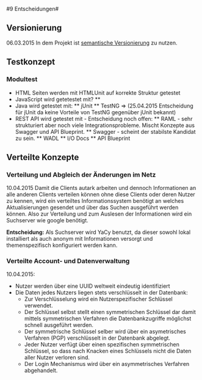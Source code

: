 #9 Entscheidungen#

## Versionierung
06.03.2015 In dem Projekt ist [semantische Versionierung](semantischeVersionierung.md) zu nutzen.

## Testkonzept
### Modultest
* HTML Seiten werden mit HTMLUnit auf korrekte Struktur getestet
* JavaScript wird getetestet mit?
** 
* Java wird getestet mit:
** jUnit
** TestNG 
=> (25.04.2015 Entscheidung für jUnit da keine Vorteile von TestNG gegenüber jUnit bekannt)
* REST API wird getestet mit - Entscheidung noch offen:
** RAML - sehr strukturiert aber noch viele Integrationsprobleme. Mischt Konzepte aus Swagger und API Blueprint.
** Swagger - scheint der stabilste Kandidat zu sein.
** WADL
** I/O Docs
** API Blueprint

## Verteilte Konzepte
### Verteilung und Abgleich der Änderungen im Netz ###
10.04.2015 Damit die Clients autark arbeiten und dennoch Informationen an alle anderen Clients verteilen können ohne diese Clients oder deren Nutzer zu kennen, wird ein verteiltes Informationssystem benötigt an welches Aktualisierungen gesendet und über das Suchen ausgeführt werden können. Also zur Verteilung und zum Auslesen der Informationen wird ein Suchserver wie google benötigt. 

**Entscheidung:** Als Suchserver wird YaCy benutzt, da dieser sowohl lokal installiert als auch anonym mit Informationen versorgt und themenspezifisch konfiguriert werden kann.

### Verteilte Account- und Datenverwaltung ###
10.04.2015:
* Nutzer werden über eine UUID weltweit eindeutig identifiziert
* Die Daten jedes Nutzers liegen stets verschlüsselt in der Datenbank:
  * Zur Verschlüsselung wird ein Nutzerspezifischer Schlüssel verwendet. 
  * Der Schlüssel selbst stellt einen symmetrischen Schlüssel dar damit mittels symmetrischen Verfahren die Datenbankzugriffe möglichst schnell ausgeführt werden. 
  * Der symmetrische Schlüssel selber wird über ein asymetrisches Verfahren (PGP) verschlüsselt in der Datenbank abgelegt. 
  * Jeder Nutzer verfügt über einen spezifischen symmetrischen Schlüssel, so dass nach Knacken eines Schlüssels nicht die Daten aller Nutzer verloren sind. 
  * Der Login Mechanismus wird über ein asymmetrisches Verfahren abgehandelt.
